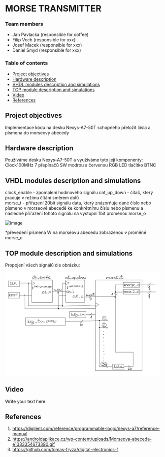# MORSE TRANSMITTER

### Team members

* Jan Pavlacka (responsible for coffee)
* Filip Voch   (responsible for xxx)
* Josef Macek  (responsible for xxx)
* Daniel Smyd  (responsible for xxx)

### Table of contents

* [Project objectives](#objectives)
* [Hardware description](#hardware)
* [VHDL modules description and simulations](#modules)
* [TOP module description and simulations](#top)
* [Video](#video)
* [References](#references)

<a name="objectives"></a>

## Project objectives

Implementace kódu na desku Nexys-A7-50T schopného přeložit čísla a písmena do morseovy abecedy

<a name="hardware"></a>

## Hardware description

Používáme desku Nexys-A7-50T a využíváme tyto její komponenty:
Clock100MHz
7 přepínačů SW
modrou a červenou RGB LED
tlačítko BTNC

<a name="modules"></a>

## VHDL modules description and simulations

clock_enable - zpomalení hodinového signálu
cnt_up_down - čítač, který pracuje v režimu čítání směrem dolů  
morse_t - přiřazení 20bit signálu data, který znázorňuje dané číslo nebo písmeno v morseově abecedě ke konkrétnímu číslu nebo písmenu a následné přiřazení tohoto signálu na výstupní 1bit proměnou morse_o

![image](https://user-images.githubusercontent.com/99814761/166703444-41eb6f48-4c1b-464a-a0f8-dd04dec10c75.png)

*převedení písmena W na morseovu abecedu zobrazenou v proměné morse_o

<a name="top"></a>

## TOP module description and simulations

Propojení všech signálů dle obrázku:

![figure](images/Top-project.jpeg)

<a name="video"></a>

## Video

Write your text here

<a name="references"></a>

## References

1. https://digilent.com/reference/programmable-logic/nexys-a7/reference-manual
2. https://androidaplikace.cz/wp-content/uploads/Morseova-abeceda-e1333354673390.gif
3. https://github.com/tomas-fryza/digital-electronics-1
